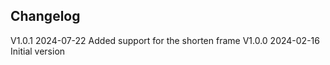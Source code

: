 ## Changelog  
V1.0.1 2024-07-22 Added support for the shorten frame
V1.0.0 2024-02-16 Initial version  
 